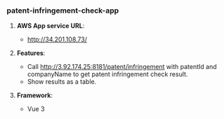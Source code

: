 ### patent-infringement-check-app

1. **AWS App service URL**:
   - http://34.201.108.73/

2. **Features**:
   - Call http://3.92.174.25:8181/patent/infringement with patentId and companyName to get patent infringement check result.
   - Show results as a table.

3. **Framework**:
   - Vue 3
